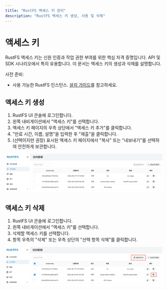 ```yaml
---
title: "RustFS 액세스 키 관리"
description: "RustFS 액세스 키 생성, 사용 및 삭제"
---
```


# 액세스 키

RustFS 액세스 키는 신원 인증과 작업 권한 부여를 위한 핵심 자격 증명입니다. API 및 SDK 시나리오에서 특히 유용합니다. 이 문서는 액세스 키의 생성과 삭제를 설명합니다.

사전 준비:

- 사용 가능한 RustFS 인스턴스. [설치 가이드](../../ko/installation/index.md)를 참고하세요.

## 액세스 키 생성

1. RustFS UI 콘솔에 로그인합니다.
1. 왼쪽 내비게이션에서 "액세스 키"를 선택합니다.
1. 액세스 키 페이지의 우측 상단에서 "액세스 키 추가"를 클릭합니다.
1. "만료 시간, 이름, 설명"을 입력한 후 "제출"을 클릭합니다.
1. (선택이지만 권장) 표시된 액세스 키 페이지에서 "복사" 또는 "내보내기"를 선택하여 안전하게 보관합니다.

![access key list page](images/access_token_creation.png)

## 액세스 키 삭제

1. RustFS UI 콘솔에 로그인합니다.
1. 왼쪽 내비게이션에서 "액세스 키"를 선택합니다.
1. 삭제할 액세스 키를 선택합니다.
1. 항목 우측의 "삭제" 또는 우측 상단의 "선택 항목 삭제"를 클릭합니다.

![access key deletion](images/access_token_deletion.png)